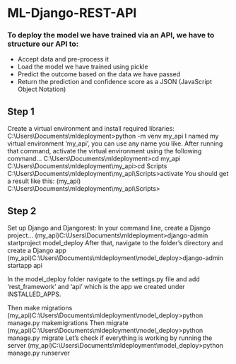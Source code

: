 # ML-Django-REST-API


### To deploy the model we have trained via an API, we have to structure our API to:

* Accept data and pre-process it
* Load the model we have trained using pickle
* Predict the outcome based on the data we have passed
* Return the prediction and confidence score as a JSON (JavaScript Object Notation)

## Step 1

Create a virtual environment and install required libraries:
C:\Users\Documents\mldeployment>python -m venv my_api
I named my virtual environment ‘my_api’, you can use any name you like.
After running that command, activate the virtual environment using the following command…
C:\Users\Documents\mldeployment>cd my_api
C:\Users\Documents\mldeployment\my_api>cd Scripts
C:\Users\Documents\mldeployment\my_api\Scripts>activate
You should get a result like this:
(my_api) C:\Users\Documents\mldeployment\my_api\Scripts>

## Step 2

Set up Django and Djangorest:
In your command line, create a Django project…
(my_api)C:\Users\Documents\mldeployment>django-admin startproject model_deploy
After that, navigate to the folder’s directory and create a Django app
(my_api)C:\Users\Documents\mldeployment\model_deploy>django-admin startapp api

In the model_deploy folder navigate to the settings.py file and add ‘rest_framework’ and ‘api’ which is the app we created under INSTALLED_APPS.

Then make migrations
(my_api)C:\Users\Documents\mldeployment\model_deploy>python manage.py makemigrations
Then migrate
(my_api)C:\Users\Documents\mldeployment\model_deploy>python manage.py migrate
Let’s check if everything is working by running the server
(my_api)C:\Users\Documents\mldeployment\model_deploy>python manage.py runserver

